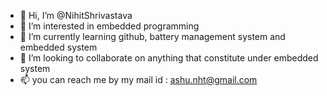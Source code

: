 - 👋 Hi, I’m @NihitShrivastava
- 👀 I’m interested in embedded programming
- 🌱 I’m currently learning github, battery management system and embedded system
- 💞️ I’m looking to collaborate on anything that constitute under embedded system
- 📫 you can reach me by my mail id : ashu.nht@gmail.com

<!---
NihitShrivastava/NihitShrivastava is a ✨ special ✨ repository because its `README.md` (this file) appears on your GitHub profile.
You can click the Preview link to take a look at your changes.
--->
